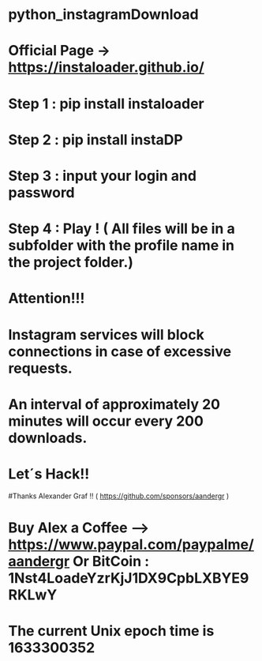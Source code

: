 # python_instagramDownload
# Official Page -> https://instaloader.github.io/

# Step 1 : pip install instaloader
# Step 2 : pip install instaDP
# Step 3 : input your login and password
# Step 4 : Play ! ( All files will be in a subfolder with the profile name in the project folder.)

# Attention!!! 
# Instagram services will block connections in case of excessive requests. 
# An interval of approximately 20 minutes will occur every 200 downloads.

# Let´s Hack!!
 
#Thanks Alexander Graf !! ( https://github.com/sponsors/aandergr )
# Buy Alex a Coffee --> https://www.paypal.com/paypalme/aandergr   Or BitCoin : 1Nst4LoadeYzrKjJ1DX9CpbLXBYE9RKLwY

# The current Unix epoch time is  1633300352

